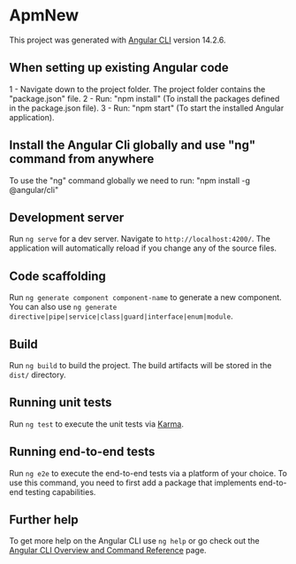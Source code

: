 # ApmNew

This project was generated with [Angular CLI](https://github.com/angular/angular-cli) version 14.2.6.

## When setting up existing Angular code

1 - Navigate down to the project folder. The project folder contains the "package.json" file.
2 - Run: "npm install" (To install the packages defined in the package.json file).
3 - Run: "npm start" (To start the installed Angular application).

## Install the Angular Cli globally and use "ng" command from anywhere

To use the "ng" command globally we need to run: "npm install -g @angular/cli"

## Development server

Run `ng serve` for a dev server. Navigate to `http://localhost:4200/`. The application will automatically reload if you change any of the source files.

## Code scaffolding

Run `ng generate component component-name` to generate a new component. You can also use `ng generate directive|pipe|service|class|guard|interface|enum|module`.

## Build

Run `ng build` to build the project. The build artifacts will be stored in the `dist/` directory.

## Running unit tests

Run `ng test` to execute the unit tests via [Karma](https://karma-runner.github.io).

## Running end-to-end tests

Run `ng e2e` to execute the end-to-end tests via a platform of your choice. To use this command, you need to first add a package that implements end-to-end testing capabilities.

## Further help

To get more help on the Angular CLI use `ng help` or go check out the [Angular CLI Overview and Command Reference](https://angular.io/cli) page.
